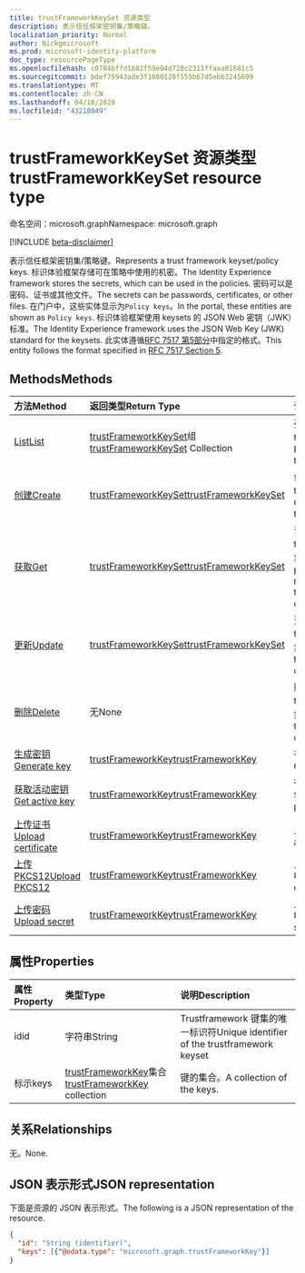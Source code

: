 ```yaml
---
title: trustFrameworkKeySet 资源类型
description: 表示信任框架密钥集/策略键。
localization_priority: Normal
author: Nickgmicrosoft
ms.prod: microsoft-identity-platform
doc_type: resourcePageType
ms.openlocfilehash: c0784bffd1682f59e94d728c2311ffaaa01681c5
ms.sourcegitcommit: bdef75943ade3f1080120f555b67d5ebb3245699
ms.translationtype: MT
ms.contentlocale: zh-CN
ms.lasthandoff: 04/10/2020
ms.locfileid: "43218049"
---
```

# <a name="trustframeworkkeyset-resource-type"></a><span data-ttu-id="d9a06-103">trustFrameworkKeySet 资源类型</span><span class="sxs-lookup"><span data-stu-id="d9a06-103">trustFrameworkKeySet resource type</span></span>

<span data-ttu-id="d9a06-104">命名空间：microsoft.graph</span><span class="sxs-lookup"><span data-stu-id="d9a06-104">Namespace: microsoft.graph</span></span>

[!INCLUDE [beta-disclaimer](../../includes/beta-disclaimer.md)]

<span data-ttu-id="d9a06-105">表示信任框架密钥集/策略键。</span><span class="sxs-lookup"><span data-stu-id="d9a06-105">Represents a trust framework keyset/policy keys.</span></span> <span data-ttu-id="d9a06-106">标识体验框架存储可在策略中使用的机密。</span><span class="sxs-lookup"><span data-stu-id="d9a06-106">The Identity Experience framework stores the secrets, which can be used in the policies.</span></span> <span data-ttu-id="d9a06-107">密码可以是密码、证书或其他文件。</span><span class="sxs-lookup"><span data-stu-id="d9a06-107">The secrets can be passwords, certificates, or other files.</span></span> <span data-ttu-id="d9a06-108">在门户中，这些实体显示为`Policy keys`。</span><span class="sxs-lookup"><span data-stu-id="d9a06-108">In the portal, these entities are shown as `Policy keys`.</span></span> <span data-ttu-id="d9a06-109">标识体验框架使用 keysets 的 JSON Web 密钥（JWK）标准。</span><span class="sxs-lookup"><span data-stu-id="d9a06-109">The Identity Experience framework uses the JSON Web Key (JWK) standard for the keysets.</span></span> <span data-ttu-id="d9a06-110">此实体遵循[RFC 7517 第5部分](https://tools.ietf.org/html/rfc7517#section-5)中指定的格式。</span><span class="sxs-lookup"><span data-stu-id="d9a06-110">This entity follows the format specified in [RFC 7517 Section 5](https://tools.ietf.org/html/rfc7517#section-5).</span></span>

## <a name="methods"></a><span data-ttu-id="d9a06-111">Methods</span><span class="sxs-lookup"><span data-stu-id="d9a06-111">Methods</span></span>

| <span data-ttu-id="d9a06-112">方法</span><span class="sxs-lookup"><span data-stu-id="d9a06-112">Method</span></span>       | <span data-ttu-id="d9a06-113">返回类型</span><span class="sxs-lookup"><span data-stu-id="d9a06-113">Return Type</span></span> | <span data-ttu-id="d9a06-114">说明</span><span class="sxs-lookup"><span data-stu-id="d9a06-114">Description</span></span> |
|:-------------|:------------|:------------|
| [<span data-ttu-id="d9a06-115">List</span><span class="sxs-lookup"><span data-stu-id="d9a06-115">List</span></span>](../api/trustframework-list-keysets.md) | <span data-ttu-id="d9a06-116">[trustFrameworkKeySet](trustframeworkkeyset.md)组</span><span class="sxs-lookup"><span data-stu-id="d9a06-116">[trustFrameworkKeySet](trustframeworkkeyset.md) Collection</span></span> | <span data-ttu-id="d9a06-117">列出 trustFrameworkKeySets。</span><span class="sxs-lookup"><span data-stu-id="d9a06-117">List trustFrameworkKeySets.</span></span> |
| [<span data-ttu-id="d9a06-118">创建</span><span class="sxs-lookup"><span data-stu-id="d9a06-118">Create</span></span>](../api/trustframework-post-keysets.md) | [<span data-ttu-id="d9a06-119">trustFrameworkKeySet</span><span class="sxs-lookup"><span data-stu-id="d9a06-119">trustFrameworkKeySet</span></span>](trustframeworkkeyset.md) | <span data-ttu-id="d9a06-120">创建 trustFrameworkKeySet。</span><span class="sxs-lookup"><span data-stu-id="d9a06-120">Create  trustFrameworkKeySet.</span></span> |
| [<span data-ttu-id="d9a06-121">获取</span><span class="sxs-lookup"><span data-stu-id="d9a06-121">Get</span></span>](../api/trustframeworkkeyset-get.md) | [<span data-ttu-id="d9a06-122">trustFrameworkKeySet</span><span class="sxs-lookup"><span data-stu-id="d9a06-122">trustFrameworkKeySet</span></span>](trustframeworkkeyset.md) | <span data-ttu-id="d9a06-123">读取 trustFrameworkKeySet 对象的属性和关系。</span><span class="sxs-lookup"><span data-stu-id="d9a06-123">Read properties and relationships of trustFrameworkKeySet object.</span></span> |
| [<span data-ttu-id="d9a06-124">更新</span><span class="sxs-lookup"><span data-stu-id="d9a06-124">Update</span></span>](../api/trustframeworkkeyset-update.md) | [<span data-ttu-id="d9a06-125">trustFrameworkKeySet</span><span class="sxs-lookup"><span data-stu-id="d9a06-125">trustFrameworkKeySet</span></span>](trustframeworkkeyset.md) | <span data-ttu-id="d9a06-126">更新 trustFrameworkKeySet 对象。</span><span class="sxs-lookup"><span data-stu-id="d9a06-126">Update trustFrameworkKeySet object.</span></span> |
| [<span data-ttu-id="d9a06-127">删除</span><span class="sxs-lookup"><span data-stu-id="d9a06-127">Delete</span></span>](../api/trustframeworkkeyset-delete.md) | <span data-ttu-id="d9a06-128">无</span><span class="sxs-lookup"><span data-stu-id="d9a06-128">None</span></span> | <span data-ttu-id="d9a06-129">删除 trustFrameworkKeySet 对象。</span><span class="sxs-lookup"><span data-stu-id="d9a06-129">Delete trustFrameworkKeySet object.</span></span> |
|[<span data-ttu-id="d9a06-130">生成密钥</span><span class="sxs-lookup"><span data-stu-id="d9a06-130">Generate key</span></span>](../api/trustframeworkkeyset-generatekey.md)|[<span data-ttu-id="d9a06-131">trustFrameworkKey</span><span class="sxs-lookup"><span data-stu-id="d9a06-131">trustFrameworkKey</span></span>](trustframeworkkey.md)| <span data-ttu-id="d9a06-132">在键集内生成密钥。</span><span class="sxs-lookup"><span data-stu-id="d9a06-132">Generate a key in keyset.</span></span> |
|[<span data-ttu-id="d9a06-133">获取活动密钥</span><span class="sxs-lookup"><span data-stu-id="d9a06-133">Get active key</span></span>](../api/trustframeworkkeyset-getactivekey.md)|[<span data-ttu-id="d9a06-134">trustFrameworkKey</span><span class="sxs-lookup"><span data-stu-id="d9a06-134">trustFrameworkKey</span></span>](trustframeworkkey.md)| <span data-ttu-id="d9a06-135">在键集中获取当前活动的密钥。</span><span class="sxs-lookup"><span data-stu-id="d9a06-135">Get currently active key in the keyset.</span></span> |
|[<span data-ttu-id="d9a06-136">上传证书</span><span class="sxs-lookup"><span data-stu-id="d9a06-136">Upload certificate</span></span>](../api/trustframeworkkeyset-uploadcertificate.md)|[<span data-ttu-id="d9a06-137">trustFrameworkKey</span><span class="sxs-lookup"><span data-stu-id="d9a06-137">trustFrameworkKey</span></span>](trustframeworkkey.md)| <span data-ttu-id="d9a06-138">上载 x.509 证书。</span><span class="sxs-lookup"><span data-stu-id="d9a06-138">Upload a X.509 certificate.</span></span> |
|[<span data-ttu-id="d9a06-139">上传 PKCS12</span><span class="sxs-lookup"><span data-stu-id="d9a06-139">Upload PKCS12</span></span>](../api/trustframeworkkeyset-uploadpkcs12.md)|[<span data-ttu-id="d9a06-140">trustFrameworkKey</span><span class="sxs-lookup"><span data-stu-id="d9a06-140">trustFrameworkKey</span></span>](trustframeworkkey.md)| <span data-ttu-id="d9a06-141">上载 PKCS12 格式证书。</span><span class="sxs-lookup"><span data-stu-id="d9a06-141">Upload a PKCS12 format certificate.</span></span> |
|[<span data-ttu-id="d9a06-142">上传密码</span><span class="sxs-lookup"><span data-stu-id="d9a06-142">Upload secret</span></span>](../api/trustframeworkkeyset-uploadsecret.md)|[<span data-ttu-id="d9a06-143">trustFrameworkKey</span><span class="sxs-lookup"><span data-stu-id="d9a06-143">trustFrameworkKey</span></span>](trustframeworkkey.md)| <span data-ttu-id="d9a06-144">上载基于字符串的机密。</span><span class="sxs-lookup"><span data-stu-id="d9a06-144">Upload a string based secret.</span></span> |

## <a name="properties"></a><span data-ttu-id="d9a06-145">属性</span><span class="sxs-lookup"><span data-stu-id="d9a06-145">Properties</span></span>

| <span data-ttu-id="d9a06-146">属性</span><span class="sxs-lookup"><span data-stu-id="d9a06-146">Property</span></span>     | <span data-ttu-id="d9a06-147">类型</span><span class="sxs-lookup"><span data-stu-id="d9a06-147">Type</span></span>        | <span data-ttu-id="d9a06-148">说明</span><span class="sxs-lookup"><span data-stu-id="d9a06-148">Description</span></span> |
|:-------------|:------------|:------------|
|<span data-ttu-id="d9a06-149">id</span><span class="sxs-lookup"><span data-stu-id="d9a06-149">id</span></span>|<span data-ttu-id="d9a06-150">字符串</span><span class="sxs-lookup"><span data-stu-id="d9a06-150">String</span></span>| <span data-ttu-id="d9a06-151">Trustframework 键集的唯一标识符</span><span class="sxs-lookup"><span data-stu-id="d9a06-151">Unique identifier of the trustframework keyset</span></span> |
|<span data-ttu-id="d9a06-152">标示</span><span class="sxs-lookup"><span data-stu-id="d9a06-152">keys</span></span>|<span data-ttu-id="d9a06-153">[trustFrameworkKey](trustframeworkkey.md)集合</span><span class="sxs-lookup"><span data-stu-id="d9a06-153">[trustFrameworkKey](trustframeworkkey.md) collection</span></span>| <span data-ttu-id="d9a06-154">键的集合。</span><span class="sxs-lookup"><span data-stu-id="d9a06-154">A collection of the keys.</span></span> |

## <a name="relationships"></a><span data-ttu-id="d9a06-155">关系</span><span class="sxs-lookup"><span data-stu-id="d9a06-155">Relationships</span></span>

<span data-ttu-id="d9a06-156">无。</span><span class="sxs-lookup"><span data-stu-id="d9a06-156">None.</span></span>

## <a name="json-representation"></a><span data-ttu-id="d9a06-157">JSON 表示形式</span><span class="sxs-lookup"><span data-stu-id="d9a06-157">JSON representation</span></span>

<span data-ttu-id="d9a06-158">下面是资源的 JSON 表示形式。</span><span class="sxs-lookup"><span data-stu-id="d9a06-158">The following is a JSON representation of the resource.</span></span>

<!-- {
  "blockType": "resource",
  "optionalProperties": [

  ],
  "@odata.type": "microsoft.graph.trustFrameworkKeySet",
  "baseType": "",
  "keyProperty": "id"
}-->

```json
{
  "id": "String (identifier)",
  "keys": [{"@odata.type": "microsoft.graph.trustFrameworkKey"}]
}
```

<!-- uuid: 16cd6b66-4b1a-43a1-adaf-3a886856ed98
2019-02-04 14:57:30 UTC -->
<!-- {
  "type": "#page.annotation",
  "description": "trustFrameworkKeySet resource",
  "keywords": "",
  "section": "documentation",
  "tocPath": ""
}-->
